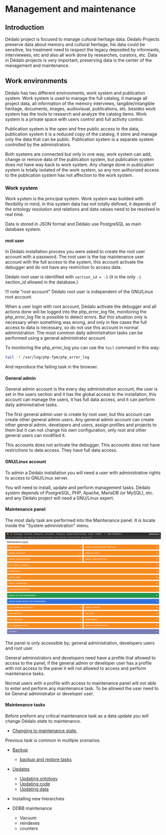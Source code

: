 # Management and maintenance

## Introduction

Dédalo project is focused to manage cultural heritage data. Dédalo Projects preserve data about memory and cultural heritage, his data could be sensitive, his treatment need to respect the legacy deposited by informants, interviewees, etc and also all work done by researches, curators, etc. Data in Dédalo projects is very important, preserving data is the center of the management and maintenance.

## Work environments

Dédalo has two different environments, work system and publication system. Work system is used to manage the full catalog, it manage all project data, all information of the memory interviews, tangible/intangible heritage, documents, images, audiovisual, publications, etc. besides work system has the tools to research and analyze the catalog items. Work system is a private space with users control and full activity control.

Publication system is the open and free public access to the data, publication system it is a reduced copy of the catalog, it store and manage only the data that can be public. Publication system is a separate system controlled by the administrators.

Both systems are connected but only in one way, work system can add, change or remove data of the publication system, but publication system does not have way back to work system. Any change done in publication system is totally isolated of the work system, so any non authorized access to the publication system has not affection to the work system.

### Work system

Work system is the principal system. Work system was builded with flexibility in mind, in this system data has not totally defined, it depends of the ontology resolution and relations and data values need to be resolved in real time.

Data is stored in JSON format and Dédalo use PostgreSQL as main database system.

#### root user

In Dédalo installation process you were asked to create the root user account with a password.
The root user is the top maintenance user account with the full access to the system, this account activate the debugger and do not have any restriction to access data.

Dédalo root user is identified with `section_id = -1` (it is the only `-1` section_id allowed in the database.)

!!! note "root account"
    Dédalo root user is independent of the GNU/Linux root account.

When a user login with root account, Dédalo activate the debugger and all actions done will be logged into the php_error_log file, monitoring the php_error_log file is possible to detect errors. But this situation only is necessary when something was wrong, and only in few cases the full access to data is necessary, so do not use this account in normal administration. The most common daily administration tasks can be performed using a general administrator account.

To monitoring the php_error_log you can use the `tail` command in this way:

```sh
tail -f /var/log/php-fpm/php_error_log
```

And reproduce the failing task in the browser.

#### General admin

General admin account is the every day administration account, the user is set in the users section and it has the global access to the installation, this account can manage the users, it has full data access, and it can perform daily administrative tasks.

The first general admin user is create by root user, but this account can create other general admin users. Any general admin account can create other general admin, developers and users, assign profiles and projects  to them but it can not change his own configuration, only root and other general users can modified it.

This accounts does not activate the debugger.
This accounts does not have restrictions to data access. They have full data access.

#### GNU/Linux account

To admin a Dédalo installation you will need a user with administrative rights to access to GNU/Linux server.

You will need to install, update and perform management tasks. Dédalo system depends of PostgreSQL, PHP, Apache, MariaDB (or MySQL), etc. and any Dédalo project will need a GNU/Linux expert.

#### Maintenance panel

The most daily task are performed into the Maintenance panel. It is locate inside the "System administration" menu.

![maintenance panel](assets/20230910_124038_maintenance_panel.png)

The panel is only accessible by; general administration, developers users and root user.

General administrators and developers need have a profile that allowed to access to the panel, if the general admin or developer user has a profile with not access to the panel it will not allowed to access and perform maintenance tasks.

Normal users with a profile with access to maintenance panel will not able to enter and perform any maintenance task. To be allowed the user need to be General administrator or developer user.

#### Maintenance tasks

Before preform any critical maintenance task as a data update you will change Dédalo state to maintenance.

- [Changing to maintenance state.](maintenace_status.md)

Previous task is common in multiple scenarios.

- [Backup](backup_best_practises.md)
  - [backup and restore tasks](backup.md)
  
- [Updates](updates/updates.md)
  - [Updating ontology](updates/updating_ontology.md)
  - [Updating code](updates/updating_code.md)
  - [Updating data](updates/updating_data.md)
  
- Installing new hierarchies
  
- DDBB maintenance
  - Vacuum
  - reindexes
  - counters

